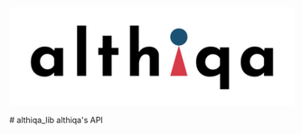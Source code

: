 <p align="center">
  <img src="https://github.com/althiqa/althiqa_lib/blob/main/img/logoAlthiqa.png">
</p>
# althiqa_lib
althiqa's API
